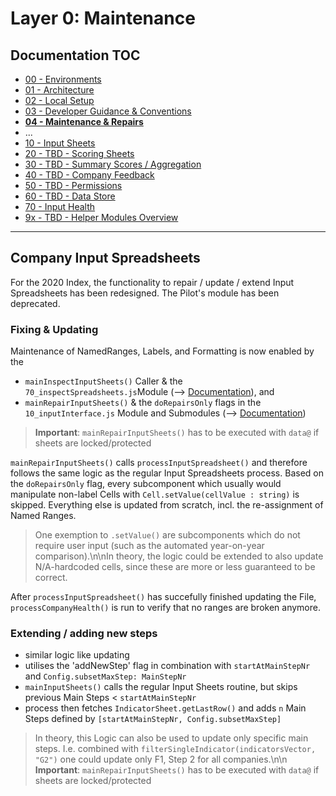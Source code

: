 # Layer 0: Maintenance

## Documentation TOC

+ [00 - Environments](00-environment.md)
+ [01 - Architecture](01-architecture.md)
+ [02 - Local Setup](02-setup.md)
+ [03 - Developer Guidance & Conventions](03-guidance-conventions.md)
+ [**04 - Maintenance & Repairs**](04-maintenance.md)
+ ...
+ [10 - Input Sheets](10-input-sheets-main.md)
+ [20 - TBD - Scoring Sheets](20-scoring-sheets-main.md)
+ [30 - TBD - Summary Scores / Aggregation](#)
+ [40 - TBD - Company Feedback](#)
+ [50 - TBD - Permissions](#)
+ [60 - TBD - Data Store](60-data-store-main.md)
+ [70 - Input Health](70-input-health.md)
+ [9x - TBD - Helper Modules Overview](90-helper-function.md)

---

## Company Input Spreadsheets

For the 2020 Index, the functionality to repair / update / extend Input Spreadsheets has been redesigned. The Pilot's module has been deprecated. 

### Fixing & Updating 

Maintenance of NamedRanges, Labels, and Formatting is now enabled by the

+ `mainInspectInputSheets()` Caller & the `70_inspectSpreadsheets.js`Module (--> [Documentation](70-input-health.md)), and
+ `mainRepairInputSheets()` & the `doRepairsOnly` flags in the `10_inputInterface.js` Module and Submodules (--> [Documentation](10-input-sheets-main.md))

> **Important**: `mainRepairInputSheets()` has to be executed with `data@` if sheets are locked/protected

`mainRepairInputSheets()` calls `processInputSpreadsheet()` and therefore follows the same logic as the regular Input Spreadsheets process. Based on the `doRepairsOnly` flag, every subcomponent which usually would manipulate non-label Cells with `Cell.setValue(cellValue : string)` is skipped. Everything else is updated from scratch, incl. the re-assignment of Named Ranges.

> One exemption to `.setValue()` are subcomponents which do not require user input (such as the automated year-on-year comparison).\n\nIn theory, the logic could be extended to also update N/A-hardcoded cells, since these are more or less guaranteed to be correct.

After `processInputSpreadsheet()` has succefully finished updating the File, `processCompanyHealth()` is run to verify that no ranges are broken anymore.

### Extending / adding new steps

+ similar logic like updating
+ utilises the 'addNewStep' flag in combination with `startAtMainStepNr` and `Config.subsetMaxStep: MainStepNr`
+ `mainInputSheets()` calls the regular Input Sheets routine, but skips previous Main Steps < `startAtMainStepNr`
+ process then fetches `IndicatorSheet.getLastRow()` and adds `n` Main Steps defined by `[startAtMainStepNr, Config.subsetMaxStep]`

> In theory, this Logic can also be used to update only specific main steps. I.e. combined with `filterSingleIndicator(indicatorsVector, "G2")` one could update only F1, Step 2 for all companies.\n\n
> **Important**: `mainRepairInputSheets()` has to be executed with `data@` if sheets are locked/protected

